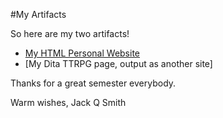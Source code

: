 #My Artifacts

So here are my two artifacts!

- [My HTML Personal Website](https://jackqs7.github.io/JQPersonalSite/)
- [My Dita TTRPG page, output as another site]

Thanks for a great semester everybody. 

Warm wishes,
Jack Q Smith 